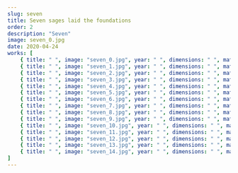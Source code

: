```yaml
---
slug: seven
title: Seven sages laid the foundations
order: 2
description: "Seven"
image: seven_0.jpg
date: 2020-04-24
works: [
    { title: " ", image: "seven_0.jpg", year: " ", dimensions: " ", materials: " " },
    { title: " ", image: "seven_1.jpg", year: " ", dimensions: " ", materials: " " },
    { title: " ", image: "seven_2.jpg", year: " ", dimensions: " ", materials: " " },
    { title: " ", image: "seven_3.jpg", year: " ", dimensions: " ", materials: " " },
    { title: " ", image: "seven_4.jpg", year: " ", dimensions: " ", materials: " " },
    { title: " ", image: "seven_5.jpg", year: " ", dimensions: " ", materials: " " },
    { title: " ", image: "seven_6.jpg", year: " ", dimensions: " ", materials: " " },
    { title: " ", image: "seven_7.jpg", year: " ", dimensions: " ", materials: " " },
    { title: " ", image: "seven_8.jpg", year: " ", dimensions: " ", materials: " " },
    { title: " ", image: "seven_9.jpg", year: " ", dimensions: " ", materials: " " },
    { title: " ", image: "seven_10.jpg", year: " ", dimensions: " ", materials: " " },
    { title: " ", image: "seven_11.jpg", year: " ", dimensions: " ", materials: " " },
    { title: " ", image: "seven_12.jpg", year: " ", dimensions: " ", materials: " " },
    { title: " ", image: "seven_13.jpg", year: " ", dimensions: " ", materials: " " },
    { title: " ", image: "seven_14.jpg", year: " ", dimensions: " ", materials: " " }
]
---
```

